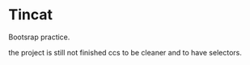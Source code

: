 # Tincat
Bootsrap practice.

the project is still not finished ccs to be cleaner and to have selectors.
